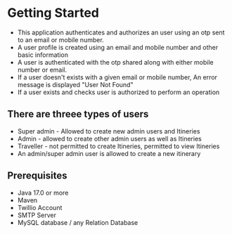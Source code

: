 # Getting Started
- This application authenticates and authorizes an user using an otp sent to an email or mobile number.
- A user profile is created using an email and mobile number and other basic information
- A user is authenticated with the otp shared along with either mobile number or email.
- If a user doesn't exists with a given email or mobile number, An error message is displayed "User Not Found"
- If a user exists and checks user is authorized to perform an operation
## There are threee types of users
- Super admin - Allowed to create new admin users and Itineries
- Admin - allowed to create other admin users as well as Itineries
- Traveller - not permitted to create Itineries, permitted to view Itineries
- An admin/super admin user is allowed to create a new itinerary
## Prerequisites
- Java 17.0 or more
- Maven
- Twillio Account
- SMTP Server
- MySQL database / any Relation Database
